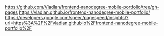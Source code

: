 https://github.com/Vladlan/frontend-nanodegree-mobile-portfolio/tree/gh-pages
https://vladlan.github.io/frontend-nanodegree-mobile-portfolio/
https://developers.google.com/speed/pagespeed/insights/?url=https%3A%2F%2Fvladlan.github.io%2Ffrontend-nanodegree-mobile-portfolio%2F
